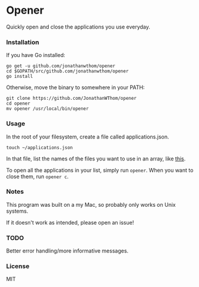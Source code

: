 # Opener

Quickly open and close the applications you use everyday.

### Installation

If you have Go installed:

```
go get -u github.com/jonathanwthom/opener
cd $GOPATH/src/github.com/jonathanwthom/opener
go install
```

Otherwise, move the binary to somewhere in your PATH:

```
git clone https://github.com/JonathanWThom/opener
cd opener
mv opener /usr/local/bin/opener
```

### Usage

In the root of your filesystem, create a file called applications.json.

`touch ~/applications.json`

In that file, list the names of the files you want to use in an array, like [this](https://github.com/JonathanWThom/my-tab/blob/master/applications.json).

To open all the applications in your list, simply run `opener`.
When you want to close them, run `opener c`.

### Notes

This program was built on a my Mac, so probably only works on Unix systems.

If it doesn't work as intended, please open an issue!

### TODO

Better error handling/more informative messages.

### License

MIT
